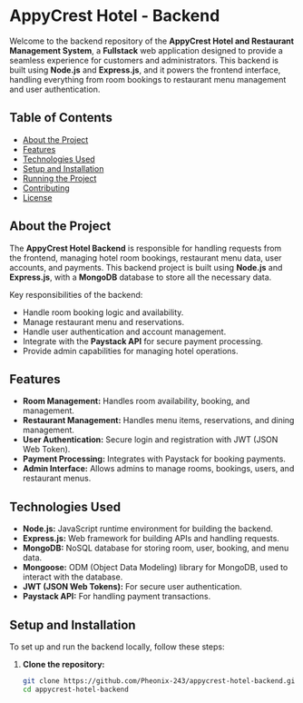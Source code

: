 # AppyCrest Hotel - Backend

Welcome to the backend repository of the **AppyCrest Hotel and Restaurant Management System**, a **Fullstack** web application designed to provide a seamless experience for customers and administrators. This backend is built using **Node.js** and **Express.js**, and it powers the frontend interface, handling everything from room bookings to restaurant menu management and user authentication.

## Table of Contents

- [About the Project](#about-the-project)
- [Features](#features)
- [Technologies Used](#technologies-used)
- [Setup and Installation](#setup-and-installation)
- [Running the Project](#running-the-project)
- [Contributing](#contributing)
- [License](#license)

## About the Project

The **AppyCrest Hotel Backend** is responsible for handling requests from the frontend, managing hotel room bookings, restaurant menu data, user accounts, and payments. This backend project is built using **Node.js** and **Express.js**, with a **MongoDB** database to store all the necessary data.

Key responsibilities of the backend:
- Handle room booking logic and availability.
- Manage restaurant menu and reservations.
- Handle user authentication and account management.
- Integrate with the **Paystack API** for secure payment processing.
- Provide admin capabilities for managing hotel operations.

## Features

- **Room Management:** Handles room availability, booking, and management.
- **Restaurant Management:** Handles menu items, reservations, and dining management.
- **User Authentication:** Secure login and registration with JWT (JSON Web Token).
- **Payment Processing:** Integrates with Paystack for booking payments.
- **Admin Interface:** Allows admins to manage rooms, bookings, users, and restaurant menus.

## Technologies Used

- **Node.js:** JavaScript runtime environment for building the backend.
- **Express.js:** Web framework for building APIs and handling requests.
- **MongoDB:** NoSQL database for storing room, user, booking, and menu data.
- **Mongoose:** ODM (Object Data Modeling) library for MongoDB, used to interact with the database.
- **JWT (JSON Web Tokens):** For secure user authentication.
- **Paystack API:** For handling payment transactions.

## Setup and Installation

To set up and run the backend locally, follow these steps:

1. **Clone the repository:**

   ```bash
   git clone https://github.com/Pheonix-243/appycrest-hotel-backend.git
   cd appycrest-hotel-backend
